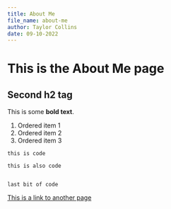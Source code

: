 ```yaml
---
title: About Me
file_name: about-me
author: Taylor Collins
date: 09-10-2022
---
```


# This is the About Me page

## Second h2 tag

This is some **bold text**.

1. Ordered item 1
2. Ordered item 2
3. Ordered item 3

`this is code`

    this is also code


    last bit of code

[This is a link to another page](index.html)
